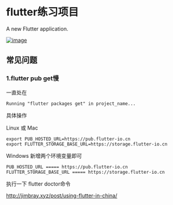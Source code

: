 # flutter练习项目

A new Flutter application.

[![image](https://gitee.com/daodao/repository/raw/master/apk/flutter_app/qr.png)](https://gitee.com/daodao/repository/raw/master/apk/flutter_app/app-release.apk
)

## 常见问题

### 1.flutter pub get慢  
一直处在

```
Running "flutter packages get" in project_name...
```
具体操作

Linux 或 Mac

```
export PUB_HOSTED_URL=https://pub.flutter-io.cn
export FLUTTER_STORAGE_BASE_URL=https://storage.flutter-io.cn
```
Windows
新增两个环境变量即可

```
PUB_HOSTED_URL ===== https://pub.flutter-io.cn
FLUTTER_STORAGE_BASE_URL ===== https://storage.flutter-io.cn
```
执行一下 flutter doctor命令

http://jimbray.xyz/post/using-flutter-in-china/
